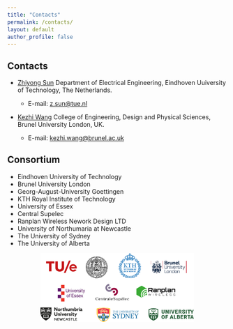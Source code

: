 ```yaml
---
title: "Contacts"
permalink: /contacts/
layout: default
author_profile: false
---
```



<style>
.initial-content{
    margin: auto;
    width: 60%;
    padding: 10px;
}
</style>

## Contacts
* [Zhiyong Sun](https://www.tue.nl/en/research/researchers/zhiyong-sun/) Department of Electrical Engineering, Eindhoven Uuiversity of Technology, The Netherlands.
  * E-mail: z.sun@tue.nl  

* [Kezhi Wang](https://www.kezhiwang.net/) College of Engineering, Design and Physical Sciences, Brunel University London, UK.
  * E-mail: kezhi.wang@brunel.ac.uk  


## Consortium
* Eindhoven University of Technology
* Brunel University London
* Georg-August-University Goettingen
* KTH Royal Institute of Technology
* University of Essex
* Central Supelec
* Ranplan Wireless Nework Design LTD
* University of Northumaria at Newcastle
* The University of Sydney
* The University of Alberta

<center>
<img src=" /../assets/images/partners.png" width="70%"/>
</center>
